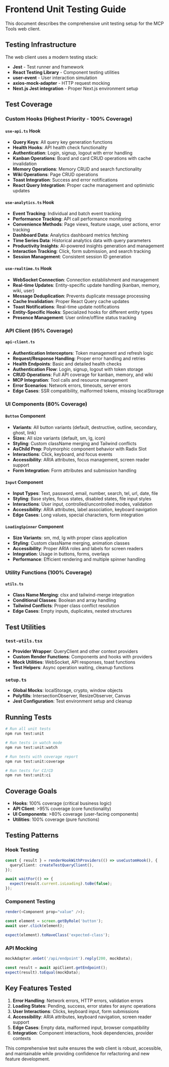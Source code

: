 # Frontend Unit Testing Guide

This document describes the comprehensive unit testing setup for the MCP Tools web client.

## Testing Infrastructure

The web client uses a modern testing stack:

- **Jest** - Test runner and framework
- **React Testing Library** - Component testing utilities
- **user-event** - User interaction simulation
- **axios-mock-adapter** - HTTP request mocking
- **Next.js Jest integration** - Proper Next.js environment setup

## Test Coverage

### Custom Hooks (Highest Priority - 100% Coverage)

#### `use-api.ts` Hook
- **Query Keys**: All query key generation functions
- **Health Hooks**: API health check functionality
- **Authentication**: Login, signup, logout with error handling
- **Kanban Operations**: Board and card CRUD operations with cache invalidation
- **Memory Operations**: Memory CRUD and search functionality
- **Wiki Operations**: Page CRUD operations
- **Toast Integration**: Success and error notifications
- **React Query Integration**: Proper cache management and optimistic updates

#### `use-analytics.ts` Hook
- **Event Tracking**: Individual and batch event tracking
- **Performance Tracking**: API call performance monitoring
- **Convenience Methods**: Page views, feature usage, user actions, error tracking
- **Dashboard Data**: Analytics dashboard metrics fetching
- **Time Series Data**: Historical analytics data with query parameters
- **Productivity Insights**: AI-powered insights generation and management
- **Interaction Tracking**: Click, form submission, and search tracking
- **Session Management**: Consistent session ID generation

#### `use-realtime.ts` Hook
- **WebSocket Connection**: Connection establishment and management
- **Real-time Updates**: Entity-specific update handling (kanban, memory, wiki, user)
- **Message Deduplication**: Prevents duplicate message processing
- **Cache Invalidation**: Proper React Query cache updates
- **Toast Notifications**: Real-time update notifications
- **Entity-Specific Hooks**: Specialized hooks for different entity types
- **Presence Management**: User online/offline status tracking

### API Client (95% Coverage)

#### `api-client.ts`
- **Authentication Interceptors**: Token management and refresh logic
- **Request/Response Handling**: Proper error handling and retries
- **Health Endpoints**: Basic and detailed health checks
- **Authentication Flow**: Login, signup, logout with token storage
- **CRUD Operations**: Full API coverage for kanban, memory, and wiki
- **MCP Integration**: Tool calls and resource management
- **Error Scenarios**: Network errors, timeouts, server errors
- **Edge Cases**: SSR compatibility, malformed tokens, missing localStorage

### UI Components (80% Coverage)

#### `Button` Component
- **Variants**: All button variants (default, destructive, outline, secondary, ghost, link)
- **Sizes**: All size variants (default, sm, lg, icon)
- **Styling**: Custom className merging and Tailwind conflicts
- **AsChild Prop**: Polymorphic component behavior with Radix Slot
- **Interactions**: Click, keyboard, and focus events
- **Accessibility**: ARIA attributes, focus management, screen reader support
- **Form Integration**: Form attributes and submission handling

#### `Input` Component
- **Input Types**: Text, password, email, number, search, tel, url, date, file
- **Styling**: Base styles, focus states, disabled states, file input styles
- **Interactions**: User input, controlled/uncontrolled modes, validation
- **Accessibility**: ARIA attributes, label association, keyboard navigation
- **Edge Cases**: Long values, special characters, form integration

#### `LoadingSpinner` Component
- **Size Variants**: sm, md, lg with proper class application
- **Styling**: Custom className merging, animation classes
- **Accessibility**: Proper ARIA roles and labels for screen readers
- **Integration**: Usage in buttons, forms, overlays
- **Performance**: Efficient rendering and multiple spinner handling

### Utility Functions (100% Coverage)

#### `utils.ts`
- **Class Name Merging**: clsx and tailwind-merge integration
- **Conditional Classes**: Boolean and array handling
- **Tailwind Conflicts**: Proper class conflict resolution
- **Edge Cases**: Empty inputs, duplicates, nested structures

## Test Utilities

### `test-utils.tsx`
- **Provider Wrapper**: QueryClient and other context providers
- **Custom Render Functions**: Components and hooks with providers
- **Mock Utilities**: WebSocket, API responses, toast functions
- **Test Helpers**: Async operation waiting, cleanup functions

### `setup.ts`
- **Global Mocks**: localStorage, crypto, window objects
- **Polyfills**: IntersectionObserver, ResizeObserver, Canvas
- **Jest Configuration**: Test environment setup and cleanup

## Running Tests

```bash
# Run all unit tests
npm run test:unit

# Run tests in watch mode
npm run test:unit:watch

# Run tests with coverage report
npm run test:unit:coverage

# Run tests for CI/CD
npm run test:unit:ci
```

## Coverage Goals

- **Hooks**: 100% coverage (critical business logic)
- **API Client**: >95% coverage (core functionality)
- **UI Components**: >80% coverage (user-facing components)
- **Utilities**: 100% coverage (pure functions)

## Testing Patterns

### Hook Testing
```typescript
const { result } = renderHookWithProviders(() => useCustomHook(), {
  queryClient: createTestQueryClient(),
});

await waitFor(() => {
  expect(result.current.isLoading).toBe(false);
});
```

### Component Testing
```typescript
render(<Component prop="value" />);

const element = screen.getByRole('button');
await user.click(element);

expect(element).toHaveClass('expected-class');
```

### API Mocking
```typescript
mockAdapter.onGet('/api/endpoint').reply(200, mockData);

const result = await apiClient.getEndpoint();
expect(result).toEqual(mockData);
```

## Key Features Tested

1. **Error Handling**: Network errors, HTTP errors, validation errors
2. **Loading States**: Pending, success, error states for async operations
3. **User Interactions**: Clicks, keyboard input, form submissions
4. **Accessibility**: ARIA attributes, keyboard navigation, screen reader support
5. **Edge Cases**: Empty data, malformed input, browser compatibility
6. **Integration**: Component interactions, hook dependencies, provider contexts

This comprehensive test suite ensures the web client is robust, accessible, and maintainable while providing confidence for refactoring and new feature development.